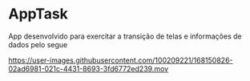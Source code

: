 # AppTask


App desenvolvido para exercitar a transição de telas e informações de dados pelo segue

https://user-images.githubusercontent.com/100209221/168150826-02ad6981-021c-4431-8693-3fd6772ed239.mov

